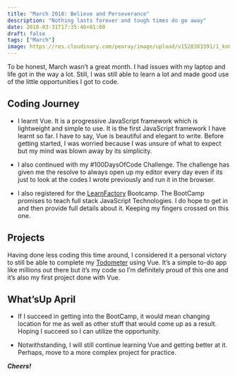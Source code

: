 ```yaml
---
title: "March 2018: Believe and Perseverance"
description: "Nothing lasts forever and tough times do go away"
date: 2018-03-31T17:35:46+01:00
draft: false
tags: ["March"]
image: https://res.cloudinary.com/peoray/image/upload/v1528383391/1_kn89I2F3TdWvOFISiIn94g_fil7na.jpg
---
```


To be honest, March wasn’t a great month. I had issues with my laptop and life got in the way a lot. Still, I was still able to learn a 
lot and made good use of the little opportunities I got to code.

## Coding Journey

- I learnt Vue. It is a progressive JavaScript framework which is lightweight and simple to use. It is the first JavaScript framework I have learnt so far. I have to say, Vue is beautiful and elegant to write. Before getting started, I was worried because I was unsure of what to expect but my mind was blown away by its simplicity.
  
- I also continued with my #100DaysOfCode Challenge. The challenge has given me the resolve to always open up my editor every day even if its just to look at the codes I wrote previously and run it in the browser.
  
- I also registered for the [LearnFactory](https://techpoint.ng/2017/12/06/learnfactory-aba-feature/) Bootcamp. The BootCamp promises to teach full stack JavaScript Technologies. I do hope to get in and then provide full details about it. Keeping my fingers crossed on this one.

## Projects

Having done less coding this time around, I considered it a personal victory to still be able to complete my [Todometer](https://github.com/peoray/Todometer) using Vue. It’s a simple to-do app like millions out there but it’s my code so I’m definitely proud of this one and it’s also my first project done with Vue.

## What’sUp April

- If I succeed in getting into the BootCamp, it would mean changing location for me as well as other stuff that would come up as a result. Hoping I succeed so I can utilize the opportunity.

- Notwithstanding, I will still continue learning Vue and getting better at it. Perhaps, move to a more complex project for practice.

_**Cheers!**_